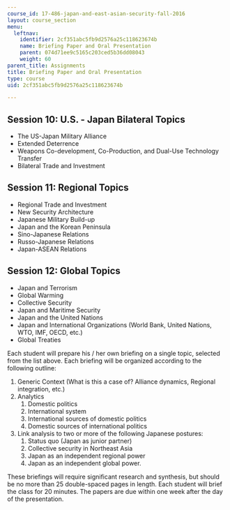 ```yaml
---
course_id: 17-486-japan-and-east-asian-security-fall-2016
layout: course_section
menu:
  leftnav:
    identifier: 2cf351abc5fb9d2576a25c118623674b
    name: Briefing Paper and Oral Presentation
    parent: 074d71ee9c5165c203ced5b36dd08043
    weight: 60
parent_title: Assignments
title: Briefing Paper and Oral Presentation
type: course
uid: 2cf351abc5fb9d2576a25c118623674b

---
```


Session 10: U.S. - Japan Bilateral Topics
-----------------------------------------

*   The US-Japan Military Alliance
*   Extended Deterrence
*   Weapons Co-development, Co-Production, and Dual-Use Technology Transfer
*   Bilateral Trade and Investment

Session 11: Regional Topics
---------------------------

*   Regional Trade and Investment
*   New Security Architecture
*   Japanese Military Build-up
*   Japan and the Korean Peninsula
*   Sino-Japanese Relations
*   Russo-Japanese Relations
*   Japan-ASEAN Relations

Session 12: Global Topics
-------------------------

*   Japan and Terrorism
*   Global Warming
*   Collective Security
*   Japan and Maritime Security
*   Japan and the United Nations
*   Japan and International Organizations (World Bank, United Nations, WTO, IMF, OECD, etc.)
*   Global Treaties

Each student will prepare his / her own briefing on a single topic, selected from the list above. Each briefing will be organized according to the following outline:

1.  Generic Context (What is this a case of? Alliance dynamics, Regional integration, etc.)
2.  Analytics
    1.  Domestic politics
    2.  International system
    3.  International sources of domestic politics
    4.  Domestic sources of international politics
3.  Link analysis to two or more of the following Japanese postures:
    1.  Status quo (Japan as junior partner)
    2.  Collective security in Northeast Asia
    3.  Japan as an independent regional power
    4.  Japan as an independent global power.

These briefings will require significant research and synthesis, but should be no more than 25 double-spaced pages in length. Each student will brief the class for 20 minutes. The papers are due within one week after the day of the presentation.